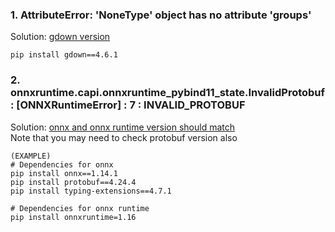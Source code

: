 ### 1. AttributeError: 'NoneType' object has no attribute 'groups'
Solution: [gdown version](https://github.com/wkentaro/gdown/issues/291#issuecomment-1885784876)
```
pip install gdown==4.6.1
```

### 2. onnxruntime.capi.onnxruntime_pybind11_state.InvalidProtobuf: [ONNXRuntimeError] : 7 : INVALID_PROTOBUF
Solution: [onnx and onnx runtime version should match](https://onnxruntime.ai/docs/reference/compatibility.html) </br>
Note that you may need to check protobuf version also
```
(EXAMPLE)
# Dependencies for onnx
pip install onnx==1.14.1
pip install protobuf==4.24.4
pip install typing-extensions==4.7.1

# Dependencies for onnx runtime
pip install onnxruntime=1.16
```
